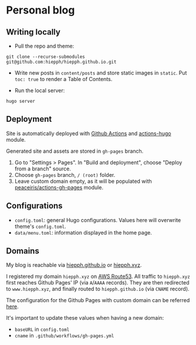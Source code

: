 # Personal blog


## Writing locally

+ Pull the repo and theme:

```
git clone --recurse-submodules git@github.com:hiepph/hiepph.github.io.git
```

+ Write new posts in `content/posts` and store static images in `static`. Put
  `toc: true` to render a Table of Contents.

+ Run the local server:

```
hugo server
```


## Deployment

Site is automatically deployed with [Github Actions][0] and 
[actions-hugo][3] module.

Generated site and assets are stored in `gh-pages` branch.

1. Go to "Settings > Pages". In "Build and deployment", choose "Deploy from a
   branch" source.
2. Choose `gh-pages` branch, `/ (root)` folder.
3. Leave custom domain empty, as it will be populated with
   [peaceiris/actions-gh-pages][6] module.

## Configurations

+ `config.toml`: general Hugo configurations. Values here will overwrite
  theme's `config.toml`.
+ `data/menu.toml`: information displayed in the home page.

## Domains

My blog is reachable via [hiepph.github.io][5] or [hiepph.xyz][4].

I registered my domain `hiepph.xyz` on [AWS Route53][1]. All traffic to
`hiepph.xyz` first reaches Github Pages' IP (via `A`/`AAAA` records). They are
then redirected to `www.hiepph.xyz`, and finally routed to `hiepph.github.io`
(via `CNAME` record).

The configuration for the Github Pages with custom domain can be referred
[here][2].

It's important to update these values when having a new domain:

+ `baseURL` in `config.toml`
+ `cname` in `.github/workflows/gh-pages.yml`


[0]: https://docs.github.com/en/pages/getting-started-with-github-pages/configuring-a-publishing-source-for-your-github-pages-site
[1]: https://aws.amazon.com/route53/
[2]: https://docs.github.com/en/pages/configuring-a-custom-domain-for-your-github-pages-site/managing-a-custom-domain-for-your-github-pages-site
[3]: https://github.com/peaceiris/actions-hugo
[4]: https://hiepph.xyz
[5]: https://hiepph.github.io
[6]: github.com/peaceiris/actions-gh-pages
